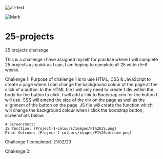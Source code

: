 ![alt-text](https://img.shields.io/depfu/dependencies/github/Movies%20Page?color=success&label=search4movies&logo=github&style=for-the-badge)

![Mark](https://img.shields.io/badge/Mark-Contributed-blue
)

<!-- ![Marlena](https://img.shields.io/badge/Marlena-Contributed-blueviolet)

![Yusuf](https://img.shields.io/badge/Yusuf-Contributed-green)

![Ric](https://img.shields.io/badge/Ric-Contributed-9cf) -->

# 25-projects
25 projects challenge

This is a challenge I have assigned myself for practise where I will complete 25 projects as quick as I can, I am hoping to complete all 25 within 5-6 weeks. 

Challenge 1:
Purpose of challenge 1 is to use HTML, CSS & JavaScript to create a page where I can change the background colour of the page at the click of a button.
    In the HTML file I will only need to create 1 div within the body for the button to click. I will add a link to Bootstrap cdn for the button I will use.
    CSS will amend the size of the div on the page as well as the alignment of the button on the page.
    JS file will create the function which will change the background colour when I click the bootstrap button, screenshots below:

    # Screenshots:
    JS function: (Project-1-colours/images/P1%20JS.png)
    Final Outcome: (Project-1-colours/images/P1%20outcome.png)

Challenge 1 completed. 21/02/23

Challenge 2:

